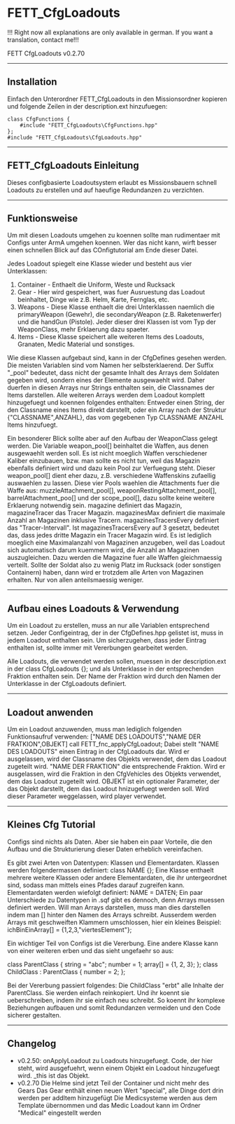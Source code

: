 # FETT_CfgLoadouts

!!! Right now all explanations are only available in german. If you want a translation, contact me!!!

FETT CfgLoadouts v0.2.70

------------------------------
Installation
------------------------------

Einfach den Unterordner FETT_CfgLoadouts in den Missionsordner kopieren und folgende Zeilen in der description.ext hinzufuegen:

```
class CfgFunctions {
	#include "FETT_CfgLoadouts\CfgFunctions.hpp"
};
#include "FETT_CfgLoadouts\CfgLoadouts.hpp"
```

------------------------------
FETT_CfgLoadouts Einleitung
------------------------------

Dieses configbasierte Loadoutsystem erlaubt es Missionsbauern schnell Loadouts zu erstellen und auf haeufige Redundanzen zu verzichten.

------------------------------
Funktionsweise
------------------------------

Um mit diesen Loadouts umgehen zu koennen sollte man rudimentaer mit Configs unter ArmA umgehen koennen. Wer das nicht kann, wirft besser einen schnellen Blick auf das COnfigtutorial am Ende dieser Datei.

Jedes Loadout spiegelt eine Klasse wieder und besteht aus vier Unterklassen:
1. Container - Enthaelt die Uniform, Weste und Rucksack
2. Gear - Hier wird gespeichert, was fuer Ausruestung das Loadout beinhaltet, Dinge wie z.B. Helm, Karte, Fernglas, etc.
3. Weapons - Diese Klasse enthaelt die drei Unterklassen naemlich die primaryWeapon (Gewehr), die secondaryWeapon (z.B. Raketenwerfer) und die handGun (Pistole). Jeder dieser drei Klassen ist vom Typ der WeaponClass, mehr Erklaerung dazu spaeter.
4. Items - Diese Klasse speichert alle weiteren Items des Loadouts, Granaten, Medic Material und sonstiges.

Wie diese Klassen aufgebaut sind, kann in der CfgDefines gesehen werden. Die meisten Variablen sind vom Namen her selbsterklaerend. Der Suffix "_pool" bedeutet, dass nicht der gesamte Inhalt des Arrays dem Soldaten gegeben wird, sondern eines der Elemente ausgewaehlt wird. Daher duerfen in diesen Arrays nur Strings enthalten sein, die Classnames der Items darstellen.
Alle weiteren Arrays werden dem Loadout komplett hinzugefuegt und koennen folgendes enthalten: Entweder einen String, der den Classname eines Items direkt darstellt, oder ein Array nach der Struktur {"CLASSNAME",ANZAHL}, das vom gegebenen Typ CLASSNAME ANZAHL Items hinzufuegt.

Ein besonderer Blick sollte aber auf den Aufbau der WeaponClass gelegt werden. Die Variable weapon_pool[] beinhaltet die Waffen, aus denen ausgewaehlt werden soll. Es ist nicht moeglich Waffen verschiedener Kaliber einzubauen, bzw. man sollte es nicht tun, weil das Magazin ebenfalls definiert wird und dazu kein Pool zur Verfuegung steht. Dieser weapon_pool[] dient eher dazu, z.B. verschiedene Waffenskins zufaellig auswaehlen zu lassen.
Diese vier Pools waehlen die Attachments fuer die Waffe aus: muzzleAttachment_pool[], weaponRestingAttachment_pool[], barrelAttachment_poo[] und der scope_pool[], dazu sollte keine weitere Erklaerung notwendig sein.
magazine definiert das Magazin, magazineTracer das Tracer Magazin. magazinesMax definiert die maximale Anzahl an Magazinen inklusive Tracern. magazinesTracersEvery definiert das "Tracer-Intervall". Ist magazinesTracersEvery auf 3 gesetzt, bedeutet das, dass jedes dritte Magazin ein Tracer Magazin wird.
Es ist lediglich moeglich eine Maximalanzahl von Magazinen anzugeben, weil das Loadout sich automatisch darum kuemmern wird, die Anzahl an Magazinen auszugleichen. Dazu werden die Magazine fuer alle Waffen gleichmaessig verteilt. Sollte der Soldat also zu wenig Platz im Rucksack (oder sonstigen Containern) haben, dann wird er trotzdem alle Arten von Magazinen erhalten. Nur von allen anteilsmaessig weniger.

------------------------------
Aufbau eines Loadouts & Verwendung
------------------------------

Um ein Loadout zu erstellen, muss an nur alle Variablen entsprechend setzen.
Jeder Configeintrag, der in der CfgDefines.hpp gelistet ist, muss in jedem Loadout enthalten sein. Um sicherzugehen, dass jeder Eintrag enthalten ist, sollte immer mit Vererbungen gearbeitet werden.

Alle Loadouts, die verwendet werden sollen, muessen in der description.ext in der class CfgLoadouts {}; und als Unterklasse in der entsprechenden Fraktion enthalten sein.
Der Name der Fraktion wird durch den Namen der Unterklasse in der CfgLoadouts definiert.

------------------------------
Loadout anwenden
------------------------------

Um ein Loadout anzuwenden, muss man lediglich folgenden Funktionsaufruf verwenden:
["NAME DES LOADOUTS","NAME DER FRATKION",OBJEKT] call FETT_fnc_applyCfgLoadout;
Dabei stellt "NAME DES LOADOUTS" einen Eintrag in der CfgLoadouts dar. Wird er ausgelassen, wird der Classname des Objekts verwendet, dem das Loadout zugeteilt wird.
"NAME DER FRAKTION" die entsprechende Fraktion. Wird er ausgelassen, wird die Fraktion in den CfgVehicles des Objekts verwendet, dem das Loadout zugeteilt wird.
OBJEKT ist ein optionaler Parameter, der das Objekt darstellt, dem das Loadout hnizugefuegt werden soll. Wird dieser Parameter weggelassen, wird player verwendet.

------------------------------
Kleines Cfg Tutorial
------------------------------

Configs sind nichts als Daten. Aber sie haben ein paar Vorteile, die den Aufbau und die Strukturierung dieser Daten erheblich vereinfachen.

Es gibt zwei Arten von Datentypen: Klassen und Elementardaten.
Klassen werden folgendermassen definiert:
class NAME {};
Eine Klasse enthaelt mehrere weitere Klassen oder andere Elementardaten, die ihr untergeordnet sind, sodass man mittels eines Pfades darauf zugreifen kann.
Elementardaten werden wiefolgt definiert:
NAME = DATEN;
Ein paar Unterschiede zu Datentypen in .sqf gibt es dennoch, denn Arrays muessen definiert werden. Will man Arrays darstellen, muss man dies darstellen indem man [] hinter den Namen des Arrays schreibt. Ausserdem werden Arrays mit geschweiften Klammern umschlossen, hier ein kleines Beispiel:
ichBinEinArray[] = {1,2,3,"viertesElement"};

Ein wichtiger Teil von Configs ist die Vererbung. Eine andere Klasse kann von einer weiteren erben und das sieht ungefaehr so aus:

class ParentClass {
	string = "abc";
	number = 1;
	array[] = {1, 2, 3};
};
class ChildClass : ParentClass {
	number = 2;
};

Bei der Vererbung passiert folgendes: Die ChildClass "erbt" alle Inhalte der ParentClass. Sie werden einfach reinkopiert. Und ihr koennt sie ueberschreiben, indem ihr sie einfach neu schreibt. So koennt ihr komplexe Beziehungen aufbauen und somit Redundanzen vermeiden und den Code sicherer gestalten.

------------------------------
Changelog
------------------------------

- v0.2.50:
onApplyLoadout zu Loadouts hinzugefuegt. Code, der hier steht, wird ausgefuehrt, wenn einem Objekt ein Loadout hinzugefuegt wird. _this ist das Objekt.
- v0.2.70
Die Helme sind jetzt Teil der Container und nicht mehr des Gears
Das Gear enthält einen neuen Wert "special", alle Dinge dort drin werden per addItem hinzugefügt
Die Medicsysteme werden aus dem Template übernommen und das Medic Loadout kann im Ordner "Medical" eingestellt werden